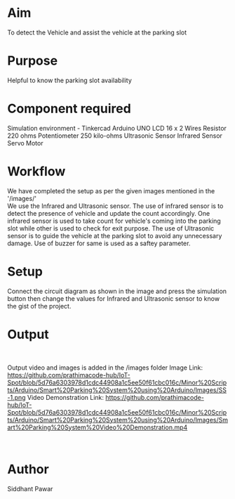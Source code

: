 # Aim
To detect the Vehicle and assist the vehicle at the parking slot
<br>

# Purpose
Helpful to know the parking slot availability
<br>

# Component required
Simulation environment - Tinkercad
Arduino UNO
LCD 16 x 2 
Wires
Resistor 220 ohms 
Potentiometer 250 kilo-ohms
Ultrasonic Sensor
Infrared Sensor
Servo Motor
<br>


# Workflow
We have completed the setup as per the given images mentioned in the '/images/'<br>
We use the Infrared and Ultrasonic sensor. The use of infrared sensor is to detect the presence of vehicle and update the count accordingly. One infrared sensor is used to take count for vehicle's coming into the parking slot while other is used to check for exit purpose. The use of Ultrasonic sensor is to guide the vehicle at the parking slot to avoid any unnecessary damage. Use of buzzer for same is used as a saftey parameter. 
<br>

# Setup 
Connect the circuit diagram as shown in the image and press the simulation button then change the values for Infrared and Ultrasonic sensor to know the gist of the project.

# Output


<br>

Output video and images is added in the /images folder
Image Link: https://github.com/prathimacode-hub/IoT-Spot/blob/5d76a6303978d1cdc44908a1c5ee50f61cbc016c/Minor%20Scripts/Arduino/Smart%20Parking%20System%20using%20Arduino/Images/SS-1.png
Video Demonstration Link: https://github.com/prathimacode-hub/IoT-Spot/blob/5d76a6303978d1cdc44908a1c5ee50f61cbc016c/Minor%20Scripts/Arduino/Smart%20Parking%20System%20using%20Arduino/Images/Smart%20Parking%20System%20Video%20Demonstration.mp4

<br>

# Author
Siddhant Pawar
